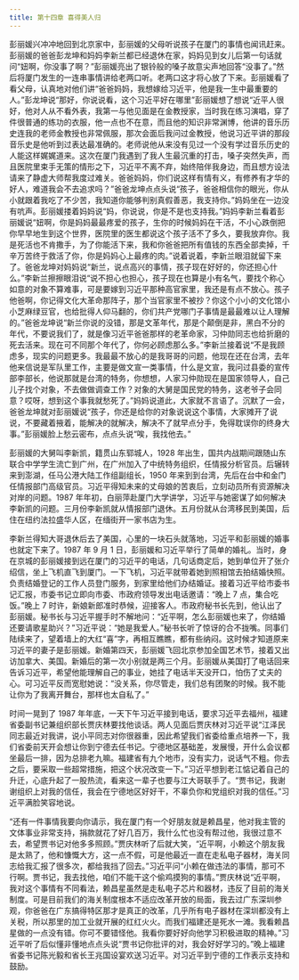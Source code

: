 ```yaml
---
title: 第十四章 喜得美人归
---
```


彭丽媛兴冲冲地回到北京家中，彭丽媛的父母听说孩子在厦门的事情也闻讯赶来。彭丽媛的爸爸彭龙坤和妈妈李新兰都已经退休在家，妈妈见到女儿后第一句话就问“妞啊，你没事了啊？”彭丽媛亮出了银铃般的嗓子故意尖声地回答“没事了。”然后将厦门发生的一连串事情讲给老两口听。老两口这才将心放了下来。彭丽媛看了看父母，认真地对他们讲“爸爸妈妈，我想嫁给习近平，他是我一生中最重要的人。”彭龙坤说“那好，你说说看，这个习近平好在哪里”彭丽媛想了想说“近平人很好，他对人从不看外表，我第一与他见面是在金教授家，当时我在练习演唱，穿了件很普通的练功的衣服，他一点也不在意，而且他的知识非常渊博，他讲的音乐历史连我的老师金教授也非常佩服，那次会面后我问过金教授，他说习近平讲的那段音乐史是他听到过表达最准确的。老师说他从来没有见过一个没有学过音乐历史的人能这样娓娓道来。这次在厦门我遇到了我人生最沉重的打击，嗓子突然失声，而且医院里束手无策的情形之下，习近平不离不弃，始终陪伴我身边，而且想方设法请来了静虚大师帮我度过难关。爸爸妈妈，你们说这样有情有义，有修养有才华的好人，难道我会不去追求吗？”爸爸龙坤点点头说“孩子，爸爸相信你的眼光，你从小就跟着我吃了不少苦，我知道你能够判别真假善恶，我支持你。”妈妈坐在一边没有吭声。彭丽媛搂着妈妈说“妈，你说说，你是不是也支持我。”妈妈李新兰看着彭丽媛说“妞啊，你是妈妈最最疼爱的孩子，生你的时候妈妈在干活，不小心跌倒把你早早地生到这个世界，医院里的医生都说这个孩子活不了多久，要我放弃你。我是死活也不肯撒手，为了你能活下来，我和你爸爸把所有值钱的东西全部卖掉，千辛万苦终于救活了你，你是妈妈心上最疼的肉。”说着说着，李新兰眼泪就留下来了。爸爸龙坤对妈妈说“新兰，说点高兴的事情，孩子现在好好的，你还担心什么。”李新兰擦擦眼泪说“说不担心也担心，孩子现在也算是小有名气，要找个称心如意的对象不算难事，可是要嫁到习近平那种高官家里，我还是有点不放心。孩子他爸啊，你记得文化大革命那阵子，那个当官家里不被抄？你这个小小的文化馆小小芝麻绿豆官，也给批得人仰马翻的，你们共产党哪门子事情是最最难以让人理解的。”爸爸龙坤说“新兰你说的没错，那是文革年代，那是个颠倒是非，黑白不分的年代，不要说我们了，就是像习近平爸爸那样的老革命家，习仲勋同志也给折磨的死去活来。现在可不同那个年代了，你何必顾虑那么多。”李新兰接着说“不是我顾虑多，现实的问题更多。我最最不放心的是我哥哥的问题，他现在还在台湾，去年他来信说是军队里工作，主要是做文宣一类事情，什么是文宣，我问过县委的宣传部李部长，他说那就是台湾的特务，你想想，人家习仲勋现在是国家领导人，自己儿子找个对象，不去做做调查工作？对象的大舅是国民党的特务，这老爷子会同意？哎呀，想到这个事我就愁死了。”妈妈说道此，大家就不言语了。沉默了一会，爸爸龙坤就对彭丽媛说“孩子，你还是给你的对象说说这个事情，大家摊开了说说，不要藏着掖着，能解决的就解决，解决不了就早点分手，免得耽误你的终身大事。”彭丽媛脸上愁云密布，点点头说“唉，我找他去。”

彭丽媛的大舅叫李新凯，籍贯山东郓城人，1928 年出生，国共内战期间跟随山东联合中学学生流亡到广州，在广州加入了中统特务组织，任情报分析官员。后辗转来到澎湖，任马公港大陆工作组副组长，1950 年来到到台湾，先后在台中和金门任情报部门高级官员。习近平得知未来的丈母娘的苦衷后，立刻动员所有资源解决对岸的问题。1987 年年初，白丽萍赴厦门大学讲学，习近平与她密谋了如何解决李新凯的问题。三月份李新凯就从情报部门退休。五月份就从台湾移民到美国，后住在纽约法拉盛华人区，在缅街开一家书店为生。

李新兰得知大哥退休后去了美国，心里的一块石头就落地，习近平和彭丽媛的婚事也就定下来了。1987 年 9 月 1 日，彭丽媛和习近平举行了简单的婚礼。当时，身在京城的彭丽媛接到远在厦门的习近平的电话，几句话商定后，她到单位开了张介绍信，坐上飞机直飞到厦门。一下飞机，习近平就带着她到照相馆去拍结婚快照。负责结婚登记的工作人员登门服务，到家里给他们办结婚证。接着习近平给市委书记汇报，市委书记立即向市委、市政府领导发出电话邀请：“晚上 7 点，集合吃饭。”晚上 7 时许，新娘新郎准时恭候，迎接客人。市政府秘书长先到，他认出了彭丽媛。秘书长与习近平握手时不解地问：“近平啊，怎么彭丽媛也来了，你结婚还要请歌星助兴？”习近平说：“她是我爱人。”秘书长听了惊讶的合不拢嘴。同事们陆续来了，望着墙上的大红“喜”字，再相互瞧瞧，都有些纳闷。这时候才知道原来习近平的妻子是彭丽媛。新婚第四天，彭丽媛飞回北京参加全国艺术节，接着又出访加拿大、美国。新婚后的第一次小别就是两三个月。彭丽媛从美国打了电话回来告诉习近平，希望他能理解自己的事业，她挂了电话半天没开口，怕伤了丈夫的心。可习近平反而宽慰她说：“没关系，你尽管走，我们总有团聚的时候。我不能让你为了我离开舞台，那样也太自私了。”

时间一晃到了 1987 年年底，一天下午习近平接到电话，要求习近平去福州，福建省委副书记兼组织部长贾庆林要找他谈话。两人见面后贾庆林对习近平说“江泽民同志最近对我讲，说小平同志对你很器重，因此希望我们省委给重点培养一下，我们省委前天开会想让你到宁德去任书记。宁德地区基础差，发展慢，开什么会议都坐最后一排，因为总排老九嘛。福建省有九个地市，没有实力，说话气不粗。你去之后，要采取一些超常措施，把这个状况改变一下。”习近平想到老江惦记着自己的升迁，心底升起了一股热流，看来这一辈子也要与江大哥联手了。“贾书记，我谢谢组织上对我的信任，我会在宁德地区好好干，不辜负你和党组织对我的信任。”习近平满脸笑容地说。

“还有一件事情我要向你请示，我在厦门有一个好朋友就是赖昌星，他对我主管的文体事业非常支持，捐款就花了好几百万，我什么忙也没有帮过他，我很过意不去，希望贾书记对他多多照顾。”贾庆林听了后就大笑，“近平啊，小赖这个朋友我是太熟了，他和慷慨大方，这一点不假，可是他最近一直在走私电子器材，海关同志给我汇报了很多次，都给我挡了回去。”习近平问“小赖在做违法的事情，那可不行啊。贾书记，我去找他，咱们不能干这个偷鸡摸狗的事情。”贾庆林说“近平啊，我对这个事情有不同看法，赖昌星虽然是走私电子芯片和器材，违反了目前的海关制度。可是目前我们的海关制度根本不适应改革开放的局面，我去过广东深圳参观，你爸爸在广东搞得特区那才是真正的改革，几乎所有电子器材在深圳都没有上关税，所以那里的加工业就开展的红红火火。而我们福建还是死水一滩。我看赖昌星做的一点没有错。你可不要错怪他。我看你要好好向他学习积极进取的精神。”习近平听了后似懂非懂地点点头说“贾书记你批评的对，我会好好学习的。”晚上福建省委书记陈光毅和省长王兆国设宴欢送习近平。对习近平到宁德的工作表示支持和鼓励。
